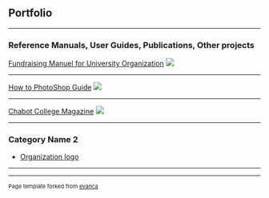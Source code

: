 ## Portfolio

---
### Reference Manuals, User Guides, Publications, Other projects

[Fundraising Manuel for University Organization](/file:///C:/Users/gilly/Downloads/Fundraising%20Operations,%20Policies,%20and%20Code%20Enforcement.pdf)
<img src=HM.jpg/>

---
[How to PhotoShop Guide](/pdf/sample_presentation.pdf)
<img src="images/dummy_thumbnail.jpg?raw=true"/>

---
[Chabot College Magazine](http://example.com/)
<img src="HM.jpg?raw=true"/>

---

### Category Name 2

- [Organization logo](http://example.com/)

---




---
<p style="font-size:11px">Page template forked from <a href="https://github.com/evanca/quick-portfolio">evanca</a></p>
<!-- Remove above link if you don't want to attibute -->
